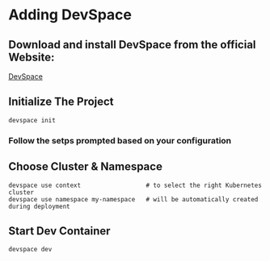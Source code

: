 # Adding DevSpace

## Download and install DevSpace from the official Website:

[DevSpace](https://www.devspace.sh/docs/getting-started/installation)

## Initialize The Project
   
```
devspace init
```
### Follow the setps prompted based on your configuration

## Choose Cluster & Namespace

```
devspace use context                  # to select the right Kubernetes cluster
devspace use namespace my-namespace   # will be automatically created during deployment
```

## Start Dev Container

```
devspace dev
```
